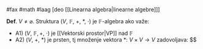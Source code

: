 #fax #math #laag [deo [[Linearna algebra|linearne algebre]]]
$\:$

**Def**. $V\ne \varnothing$. Struktura $(V,\ \mathbb{F},\ +,\ *,\ \cdot)$ je $\mathbb{F}$-algebra ako važe:
- A1) $(V,\ \mathbb{F},\,+,\ \cdot)$ je [[Vektorski prostor|VP]] nad $\mathbb{F}$
- A2) $(V,\ +,\ *)$ je prsten, tj množenje vektora $*:\ V\times V\to V$ zadovoljava: $$